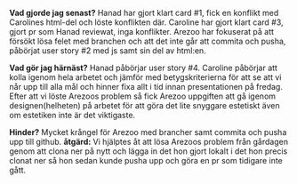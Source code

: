 **Vad gjorde jag senast?**
Hanad har gjort klart card #1, fick en konflikt med Carolines html-del och löste konflikten där.
Caroline har gjort klart card #3, gjort pr som Hanad reviewat, inga konflikter.
Arezoo har fokuserat på att försökt lösa felet med branchen och att det inte går att commita och pusha, påbörjat user story #2 med js samt sin del av html:en. 


**Vad gör jag härnäst?**
Hanad påbörjar user story #4.
Caroline påbörjar att kolla igenom hela arbetet och jämför med betygskriterierna för att se att vi når upp till alla mål och hinner fixa allt i tid innan presentationen på fredag.
Efter att vi löste Arezoos problem så fick Arezoo uppgiften att gå igenom designen(helheten) på arbetet för att göra det lite snyggare estetiskt även om estetiken inte är det viktigaste.


**Hinder?**
Mycket krångel för Arezoo med brancher samt commita och pusha upp till github.
**åtgärd:** Vi hjälptes åt att lösa Arezoos problem från gårdagen genom att clona ner på nytt och lägga in det hon gjort lokalt i det hon precis clonat ner så hon sedan kunde pusha upp och göra en pr som tidigare inte gått.
